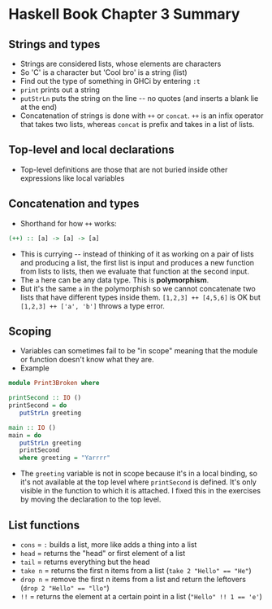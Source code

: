 # Haskell Book Chapter 3 Summary

## Strings and types

- Strings are considered lists, whose elements are characters
- So 'C' is a character but 'Cool bro' is a string (list) 
- Find out the type of something in GHCi by entering `:t`
- `print` prints out a string
- `putStrLn` puts the string on the line -- no quotes (and inserts a blank lie at the end)
- Concatenation of strings is done with `++` or `concat`. `++` is an infix operator that takes two lists, whereas `concat` is prefix and takes in a list of lists. 

## Top-level and local declarations

- Top-level definitions are those that are not buried inside other expressions like local variables 

## Concatenation and types 

- Shorthand for how `++` works:
```haskell
(++) :: [a] -> [a] -> [a]
```

- This is currying -- instead of thinking of it as working on a pair of lists and producing a list, the first list is input and produces a new function from lists to lists, then we evaluate that function at the second input.
- The `a` here can be any data type. This is __polymorphism__. 
- But it's the same `a` in the polymorphish so we cannot concatenate two lists that have different types inside them. `[1,2,3] ++ [4,5,6]` is OK but `[1,2,3] ++ ['a', 'b']` throws a type error. 

## Scoping

- Variables can sometimes fail to be "in scope" meaning that the module or function doesn't know what they are. 
- Example 

```haskell
module Print3Broken where

printSecond :: IO ()
printSecond = do 
   putStrLn greeting 

main :: IO ()
main = do
   putStrLn greeting
   printSecond 
   where greeting = "Yarrrr"
```

- The `greeting` variable is not in scope because it's in a local binding, so it's not available at the top level where `printSecond` is defined. It's only visible in the function to which it is attached. I fixed this in the exercises by moving the declaration to the top level. 


## List functions

- `cons` = `:` builds a list, more like adds a thing into a list
- `head` = returns the "head" or first element of a list
- `tail` = returns everything but the head
- `take n` = returns the first n items from a list (`take 2 "Hello" == "He"`)
- `drop n` = remove the first n items from a list and return the leftovers (`drop 2 "Hello" == "llo"`)
- `!!` = returns the element at a certain point in a list (`"Hello" !! 1 == 'e'`)